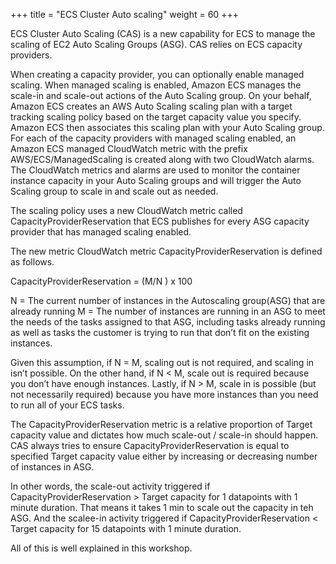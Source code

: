 +++
title = "ECS Cluster Auto scaling"
weight = 60
+++

ECS Cluster Auto Scaling (CAS) is a new capability for ECS to manage the scaling of EC2 Auto Scaling Groups (ASG). CAS relies on ECS capacity providers.  

When creating a capacity provider, you can optionally enable managed scaling. When managed scaling is enabled, Amazon ECS manages the scale-in and scale-out actions of the Auto Scaling group. On your behalf, Amazon ECS creates an AWS Auto Scaling scaling plan with a target tracking scaling policy based on the target capacity value you specify. Amazon ECS then associates this scaling plan with your Auto Scaling group. For each of the capacity providers with managed scaling enabled, an Amazon ECS managed CloudWatch metric with the prefix AWS/ECS/ManagedScaling is created along with two CloudWatch alarms. The CloudWatch metrics and alarms are used to monitor the container instance capacity in your Auto Scaling groups and will trigger the Auto Scaling group to scale in and scale out as needed.

The scaling policy uses a new CloudWatch metric called  CapacityProviderReservation that ECS publishes for every ASG capacity provider that has managed scaling enabled.

The new metric CloudWatch metric CapacityProviderReservation is defined as follows.

CapacityProviderReservation  = (M/N ) x 100

N = The current number of instances in the Autoscaling group(ASG) that are already running 
M = The number of instances are running in an ASG to meet the needs of the tasks assigned to that ASG, including tasks already running as well as tasks the customer is trying to run that don’t fit on the existing instances. 

Given this assumption, if N = M, scaling out is not required, and scaling in isn’t possible. On the other hand, if N < M, scale out is required because you don’t have enough instances.  Lastly, if N > M, scale in is possible (but not necessarily required) because you have more instances than you need to run all of your ECS tasks.

The CapacityProviderReservation metric is a relative proportion of Target capacity value and dictates how much scale-out / scale-in should happen.  CAS always tries to ensure CapacityProviderReservation is equal to specified Target capacity value either by increasing or decreasing number of instances in ASG.

In other words, the scale-out activity triggered if CapacityProviderReservation > Target capacity for 1 datapoints with 1 minute duration. That means it takes 1 min to scale out the capacity in teh ASG. And the scalee-in activity triggered if CapacityProviderReservation < Target capacity for 15 datapoints with 1 minute duration.  

All of this is well explained in this workshop.

